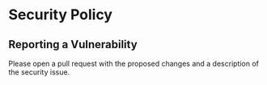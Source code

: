 # Security Policy

## Reporting a Vulnerability

Please open a pull request with the proposed changes and a description of the security issue.
